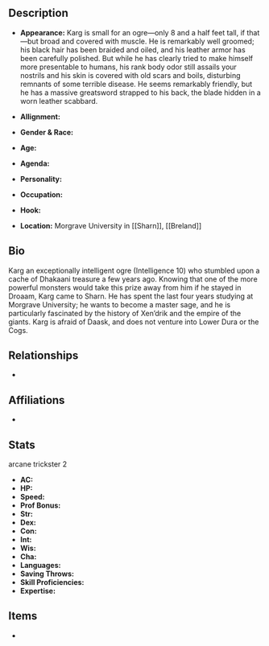 ## Description
- **Appearance:** Karg is small for an ogre—only 8 and a half feet tall, if that—but broad and covered with muscle. He is remarkably well groomed; his black hair has been braided and oiled, and his leather armor has been carefully polished. But while he has clearly tried to make himself more presentable to humans, his rank body odor still assails your nostrils and his skin is covered with old scars and boils, disturbing remnants of some terrible disease. He seems remarkably friendly, but he has a massive greatsword strapped to his back, the blade hidden in a worn leather scabbard.

- **Allignment:** 

- **Gender & Race:** 

- **Age:** 

- **Agenda:** 

- **Personality:** 

- **Occupation:** 

- **Hook:** 

- **Location:** Morgrave University in [[Sharn]], [[Breland]]

## Bio
Karg an exceptionally intelligent ogre (Intelligence 10) who stumbled upon a cache of Dhakaani treasure a few years ago. Knowing that one of the more powerful monsters would take this prize away from him if he stayed in Droaam, Karg came to Sharn. He has spent the last four years studying at Morgrave University; he wants to become a master sage, and he is particularly fascinated by the history of Xen’drik and the empire of the giants. Karg is afraid of Daask, and does not venture into Lower Dura or the Cogs.

## Relationships
- 

## Affiliations
- 

## Stats
arcane trickster 2
- **AC:** 
- **HP:** 
- **Speed:** 
- **Prof Bonus:** 
- **Str:** 
- **Dex:** 
- **Con:** 
- **Int:** 
- **Wis:** 
- **Cha:** 
- **Languages:** 
- **Saving Throws:** 
- **Skill Proficiencies:** 
- **Expertise:** 


## Items
- 

